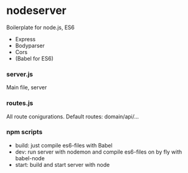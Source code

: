 # nodeserver
Boilerplate for node.js, ES6
- Express
- Bodyparser 
- Cors
- (Babel for ES6)

### server.js
Main file, server

### routes.js
All route conigurations.
Default routes: domain/api/...


### npm scripts
- build: just compile es6-files with Babel
- dev: run server with nodemon and compile es6-files on by fly with babel-node
- start: build and start server with node

